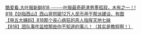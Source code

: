 [酷爱看,大叶服新鲜818 ------叶服最奇葩渣男墨孤寂，木有之一！!](http://tieba.baidu.com/p/2428982211?see_lz=1&pn=)   
[818【剑指西山】西山哥怒砸12万人民币用于帮派建设、有图](http://tieba.baidu.com/p/2429414462?see_lz=1&pn=)   
[【电五大姨妈】818那个丧心病狂的恶人指挥天地七妹](http://tieba.baidu.com/p/2428306194?see_lz=1&pn=)   
[【818】团队事件监控那些你不知道的事儿！（其实是教程啊！）](http://tieba.baidu.com/p/2429203392?see_lz=1&pn=)   

